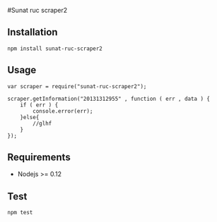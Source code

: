#Sunat ruc scraper2
## Installation
```
npm install sunat-ruc-scraper2
```
## Usage
```
var scraper = require("sunat-ruc-scraper2");

scraper.getInformation("20131312955" , function ( err , data ) {
	if ( err ) {
		console.error(err);
	}else{
		//glhf
	}
});
```

## Requirements

* Nodejs >= 0.12

## Test

```
npm test
```



